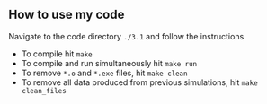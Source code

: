 ## How to use my code

Navigate to the code directory `./3.1` and follow the instructions 

- To compile hit `make`
- To compile and run simultaneously hit `make run`
- To remove `*.o` and `*.exe` files, hit `make clean`
- To remove all data produced from previous simulations, hit `make clean_files`
